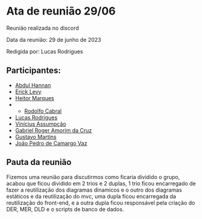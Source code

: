 # Ata de reunião 29/06

Reunião realizada no discord

Data da reunião: 29 de junho de 2023

Redigida por: Lucas Rodrigues

## Participantes:

- [Abdul Hannan](https://github.com/hannanhunny01)
- [Erick Levy](https://github.com/Ericklevy)
- [Heitor Marques](https://github.com/heitormsb)
- - [Rodolfo Cabral](https://github.com/roddas)
- [Lucas Rodrigues](https://github.com/nickby2)
- [Vinícius Assumpção](https://github.com/viniman27)
- [ Gabriel Roger Amorim da Cruz](https://github.com/GabrielRoger07)
- [Gustavo Martins](https://github.com/gustavomartins-github)
- [João Pedro de Camargo Vaz](https://github.com/JoaoPedro0803)

## Pauta da reunião

Fizemos uma reunião para discutirmos como ficaria dividido o grupo, acabou que ficou dividido em 2 trios e 2 duplas, 1 trio ficou encarregado de fazer a reutilização dos diagramas dinamicos e o outro dos diagramas estáticos e da reutilização do mvc, uma dupla ficou encarregada da reutilização do front-end, e a outra dupla ficou responsável pela  criação do DER, MER, DLD e o scripts de banco de dados.